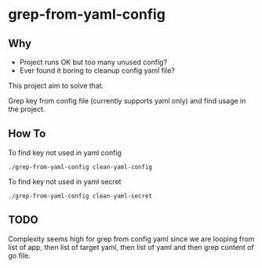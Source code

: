 # grep-from-yaml-config

## Why
- Project runs OK but too many unused config?
- Ever found it boring to cleanup config yaml file?

This project aim to solve that.

Grep key from config file (currently supports yaml only) and find usage in the project.

## How To
To find key not used in yaml config
```
./grep-from-yaml-config clean-yaml-config 
```

To find key not used in yaml secret
```
./grep-from-yaml-config clean-yaml-secret 
```

## TODO
Complexity seems high for grep from config yaml since we are looping from list of app, then list of target yaml, then list of yaml and then grep content of go file.

